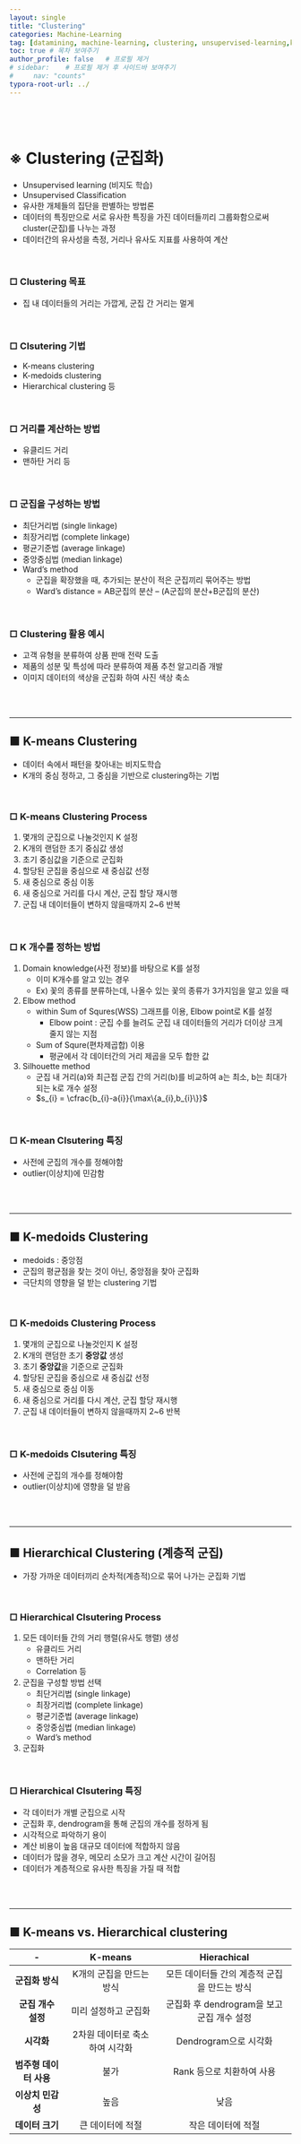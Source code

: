 ```yaml
---
layout: single
title: "Clustering"
categories: Machine-Learning
tag: [datamining, machine-learning, clustering, unsupervised-learning,k-means-clustering, k-medoids-clustering, hierarchical-clustering]
toc: true # 목차 보여주기
author_profile: false   # 프로필 제거
# sidebar:    # 프로필 제거 후 사이드바 보여주기
#     nav: "counts"
typora-root-url: ../
---
```

<br><br>

# **※ Clustering (군집화)**
- Unsupervised learning (비지도 학습)
- Unsupervised Classification
- 유사한 개체들의 집단을 판별하는 방법론
- 데이터의 특징만으로 서로 유사한 특징을 가진 데이터들끼리 그룹화함으로써 cluster(군집)를 나누는 과정
- 데이터간의 유사성을 측정, 거리나 유사도 지표를 사용하여 계산

<br>

### □ Clustering 목표
- 집 내 데이터들의 거리는 가깝게, 군집 간 거리는 멀게

<br>

### □ Clsutering 기법
- K-means clustering
- K-medoids clustering
- Hierarchical clustering 등

<br>

### □ 거리를 계산하는 방법
- 유클리드 거리
- 맨하탄 거리 등

<br>

### □ 군집을 구성하는 방법
   - 최단거리법 (single linkage)
   - 최장거리법 (complete linkage)
   - 평균기준법 (average linkage)
   - 중앙중심법 (median linkage)
   - Ward’s method
     - 군집을 확장했을 때, 추가되는 분산이 적은 군집끼리 묶어주는 방법
     - Ward’s distance = AB군집의 분산 – (A군집의 분산+B군집의 분산)

<br>

### □ Clustering 활용 예시
- 고객 유형을 분류하여 상품 판매 전략 도출
- 제품의 성분 및 특성에 따라 분류하여 제품 추천 알고리즘 개발
- 이미지 데이터의 색상을 군집화 하여 사진 색상 축소

<br>
<br>

---
## **■ K-means Clustering**
- 데이터 속에서 패턴을 찾아내는 비지도학습
- K개의 중심 정하고, 그 중심을 기반으로 clustering하는 기법

<br>

### □ K-means Clustering Process
1. 몇개의 군집으로 나눌것인지 K 설정
2. K개의 랜덤한 초기 중심값 생성
3. 초기 중심값을 기준으로 군집화
4. 할당된 군집을 중심으로 새 중심값 선정
5. 새 중심으로 중심 이동
6. 새 중심으로 거리를 다시 계산, 군집 할당 재시행
7. 군집 내 데이터들이 변하지 않을때까지 2~6 반복

<br>

### □ K 개수를 정하는 방법
1. Domain knowledge(사전 정보)를 바탕으로 K를 설정
   - 이미 K개수를 알고 있는 경우
   - Ex) 꽃의 종류를 분류하는데, 나올수 있는 꽃의 종류가 3가지임을 알고 있을 때
2. Elbow method
   - within Sum of Squres(WSS) 그래프를 이용, Elbow point로 K를 설정
     - Elbow point : 군집 수를 늘려도 군집 내 데이터들의 거리가 더이상 크게 줄지 않는 지점
   - Sum of Squre(편차제곱합) 이용
     - 평균에서 각 데이터간의 거리 제곱을 모두 합한 값
3. Silhouette method
   - 군집 내 거리(a)와 최근접 군집 간의 거리(b)를 비교하여 a는 최소, b는 최대가 되는 k로 개수 설정
   - $s_{i} = \cfrac{b_{i}-a{i}}{\max\{a_{i},b_{i}\}}$

<br>

### □ K-mean Clsutering 특징
- 사전에 군집의 개수를 정해야함
- outlier(이상치)에 민감함

<br>
<br>

---
## **■ K-medoids Clustering**
- medoids : 중앙점
- 군집의 평균점을 찾는 것이 아닌, 중앙점을 찾아 군집화
- 극단치의 영향을 덜 받는 clustering 기법

<br>

### □ K-medoids Clustering Process
1. 몇개의 군집으로 나눌것인지 K 설정
2. K개의 랜덤한 초기 **중앙값** 생성
3. 초기 **중앙값**을 기준으로 군집화
4. 할당된 군집을 중심으로 새 중심값 선정
5. 새 중심으로 중심 이동
6. 새 중심으로 거리를 다시 계산, 군집 할당 재시행
7. 군집 내 데이터들이 변하지 않을때까지 2~6 반복

<br>

### □ K-medoids Clsutering 특징
- 사전에 군집의 개수를 정해야함
- outlier(이상치)에 영향을 덜 받음

<br>
<br>

---
## **■ Hierarchical Clustering (계층적 군집)**
- 가장 가까운 데이터끼리 순차적(계층적)으로 묶어 나가는 군집화 기법

<br>

### □ Hierarchical Clsutering Process
1. 모든 데이터들 간의 거리 행렬(유사도 행렬) 생성
   - 유클리드 거리
   - 맨하탄 거리
   - Correlation 등
2. 군집을 구성할 방법 선택
   - 최단거리법 (single linkage)
   - 최장거리법 (complete linkage)
   - 평균기준법 (average linkage)
   - 중앙중심법 (median linkage)
   - Ward’s method
3. 군집화

<br>

### □ Hierarchical Clsutering 특징
- 각 데이터가 개별 군집으로 시작
- 군집화 후, dendrogram을 통해 군집의 개수를 정하게 됨
- 시각적으로 파악하기 용이
- 계산 비용이 높음 대규모 데이터에 적합하지 않음
- 데이터가 많을 경우, 메모리 소모가 크고 계산 시간이 길어짐
- 데이터가 계층적으로 유사한 특징을 가질 때 적합

<br>
<br>

---

## ■ K-means vs. Hierarchical clustering

| **-**          | **K-means**       | **Hierachical**               |
|:--------------:|:-----------------:|:-----------------------------:|
| **군집화 방식**     | K개의 군집을 만드는 방식    | 모든 데이터들 간의 계층적 군집 을 만드는 방식    |
| **군집 개수 설정**   | 미리 설정하고 군집화       | 군집화 후 dendrogram을 보고 군집 개수 설정 |
| **시각화**        | 2차원 데이터로 축소하여 시각화 | Dendrogram으로 시각화              |
| **범주형 데이터 사용** | 불가                | Rank 등으로 치환하여 사용              |
| **이상치 민감성**    | 높음                | 낮음                            |
| **데이터 크기**     | 큰 데이터에 적절         | 작은 데이터에 적절                    |
